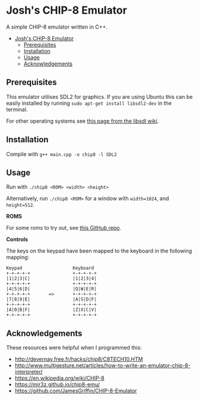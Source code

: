# Josh's CHIP-8 Emulator

A simple CHIP-8 emulator written in C++.

- [Josh's CHIP-8 Emulator](#joshs-chip-8-emulator)
  - [Prerequisites](#prerequisites)
  - [Installation](#installation)
  - [Usage](#usage)
  - [Acknowledgements](#acknowledgements)

## Prerequisites

This emulator utilises SDL2 for graphics. If you are using Ubuntu this can be easily installed by running `sudo apt-get install libsdl2-dev` in the terminal.

For other operating systems see [this page from the libsdl wiki](https://wiki.libsdl.org/Installation).


## Installation

Compile with `g++ main.cpp -o chip8 -l SDL2 `

## Usage

Run with `./chip8 <ROM> <width> <height>`

Alternatively, run `./chip8 <ROM>` for a window with `width=1024`, and `height=512`.

**ROMS**

For some roms to try out, see [this GitHub repo](https://github.com/loktar00/chip8/tree/master/roms).

**Controls**

The keys on the keypad have been mapped to the keyboard in the following mapping:

```
Keypad                   Keyboard
+-+-+-+-+                +-+-+-+-+
|1|2|3|C|                |1|2|3|4|
+-+-+-+-+                +-+-+-+-+
|4|5|6|D|                |Q|W|E|R|
+-+-+-+-+       =>       +-+-+-+-+
|7|8|9|E|                |A|S|D|F|
+-+-+-+-+                +-+-+-+-+
|A|0|B|F|                |Z|X|C|V|
+-+-+-+-+                +-+-+-+-+
```

## Acknowledgements

These resources were helpful when I programmed this:
* http://devernay.free.fr/hacks/chip8/C8TECH10.HTM
* http://www.multigesture.net/articles/how-to-write-an-emulator-chip-8-interpreter/
* https://en.wikipedia.org/wiki/CHIP-8
* https://mir3z.github.io/chip8-emu/
* https://github.com/JamesGriffin/CHIP-8-Emulator

